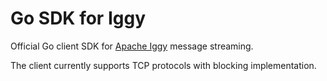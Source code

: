# Go SDK for Iggy

Official Go client SDK for [Apache Iggy](https://iggy.apache.org) message streaming.

The client currently supports TCP protocols with blocking implementation.